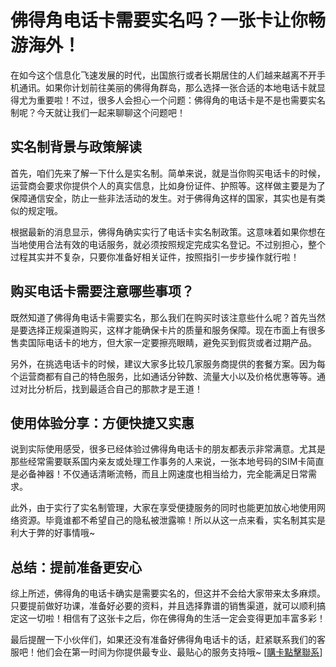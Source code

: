 # 佛得角电话卡需要实名吗？一张卡让你畅游海外！

在如今这个信息化飞速发展的时代，出国旅行或者长期居住的人们越来越离不开手机通讯。如果你计划前往美丽的佛得角群岛，那么选择一张合适的本地电话卡就显得尤为重要啦！不过，很多人会担心一个问题：佛得角的电话卡是不是也需要实名制呢？今天就让我们一起来聊聊这个问题吧！

## 实名制背景与政策解读

首先，咱们先来了解一下什么是实名制。简单来说，就是当你购买电话卡的时候，运营商会要求你提供个人的真实信息，比如身份证件、护照等。这样做主要是为了保障通信安全，防止一些非法活动的发生。对于佛得角这样的国家，其实也是有类似的规定哦。

根据最新的消息显示，佛得角确实实行了电话卡实名制政策。这意味着如果你想在当地使用合法有效的电话服务，就必须按照规定完成实名登记。不过别担心，整个过程其实并不复杂，只要你准备好相关证件，按照指引一步步操作就行啦！

## 购买电话卡需要注意哪些事项？

既然知道了佛得角电话卡需要实名，那么我们在购买时该注意些什么呢？首先当然是要选择正规渠道购买，这样才能确保卡片的质量和服务保障。现在市面上有很多售卖国际电话卡的地方，但大家一定要擦亮眼睛，避免买到假货或者过期产品。

另外，在挑选电话卡的时候，建议大家多比较几家服务商提供的套餐方案。因为每个运营商都有自己的特色服务，比如通话分钟数、流量大小以及价格优惠等等。通过对比分析后，找到最适合自己的那款才是王道！

## 使用体验分享：方便快捷又实惠

说到实际使用感受，很多已经体验过佛得角电话卡的朋友都表示非常满意。尤其是那些经常需要联系国内亲友或处理工作事务的人来说，一张本地号码的SIM卡简直是必备神器！不仅通话清晰流畅，而且上网速度也相当给力，完全能满足日常需求。

此外，由于实行了实名制管理，大家在享受便捷服务的同时也能更加放心地使用网络资源。毕竟谁都不希望自己的隐私被泄露嘛！所以从这一点来看，实名制其实是利大于弊的好事情哦~

## 总结：提前准备更安心

综上所述，佛得角的电话卡确实是需要实名的，但这并不会给大家带来太多麻烦。只要提前做好功课，准备好必要的资料，并且选择靠谱的销售渠道，就可以顺利搞定这一切啦！相信有了这张卡之后，你在佛得角的生活一定会变得更加丰富多彩！

最后提醒一下小伙伴们，如果还没有准备好佛得角电话卡的话，赶紧联系我们的客服吧！他们会在第一时间为你提供最专业、最贴心的服务支持哦~ [[購卡點擊聯系](https://t.me/s/esim1088)]
